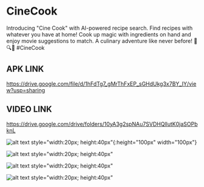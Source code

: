 # CineCook

Introducing "Cine Cook" with AI-powered recipe search. Find recipes with whatever you have at home! Cook up magic with ingredients on hand and enjoy movie suggestions to match. A culinary adventure like never before! 🍳🔍🎥 #CineCook


## APK LINK

https://drive.google.com/file/d/1hFdTg7_gMrThFxEP_sGHdUkg3x7BY_IY/view?usp=sharing

## VIDEO LINK 

https://drive.google.com/drive/folders/10yA3g2spNAu7SVDHQllutK0jaSOPbknL


![alt text style="width:20px; height:40px"](https://github.com/Shivam5162323/appxcel-rec/blob/main/assets/images/WhatsApp%20Image%202023-08-26%20at%202.40.40%20AM.jpeg?raw=true){:height="100px" width="100px"}

![alt text style="width:20px; height:40px"](https://github.com/Shivam5162323/appxcel-rec/blob/main/assets/images/WhatsApp%20Image%202023-08-26%20at%207.53.21%20AM.jpeg?raw=true)

![alt text style="width:20px; height:40px"](https://github.com/Shivam5162323/appxcel-rec/blob/main/assets/images/WhatsApp%20Image%202023-08-26%20at%207.53.22%20AM.jpeg?raw=true)

![alt text style="width:20px; height:40px"](https://github.com/Shivam5162323/appxcel-rec/blob/main/assets/images/WhatsApp%20Image%202023-08-26%20at%207.53.23%20AM.jpeg?raw=true)

